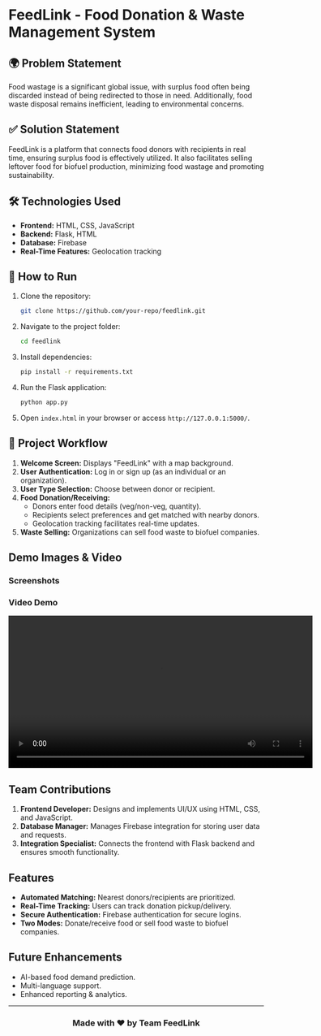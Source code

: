 # FeedLink - Food Donation & Waste Management System

## 🌍 Problem Statement
Food wastage is a significant global issue, with surplus food often being discarded instead of being redirected to those in need. Additionally, food waste disposal remains inefficient, leading to environmental concerns.

## ✅ Solution Statement
FeedLink is a platform that connects food donors with recipients in real time, ensuring surplus food is effectively utilized. It also facilitates selling leftover food for biofuel production, minimizing food wastage and promoting sustainability.

## 🛠️ Technologies Used
- **Frontend:** HTML, CSS, JavaScript
- **Backend:** Flask, HTML
- **Database:** Firebase
- **Real-Time Features:** Geolocation tracking

## 🔧 How to Run
1. Clone the repository:
   ```bash
   git clone https://github.com/your-repo/feedlink.git
   ```
2. Navigate to the project folder:
   ```bash
   cd feedlink
   ```
3. Install dependencies:
   ```bash
   pip install -r requirements.txt
   ```
4. Run the Flask application:
   ```bash
   python app.py
   ```
5. Open `index.html` in your browser or access `http://127.0.0.1:5000/`.

## 📖 Project Workflow
1. **Welcome Screen:** Displays "FeedLink" with a map background.
2. **User Authentication:** Log in or sign up (as an individual or an organization).
3. **User Type Selection:** Choose between donor or recipient.
4. **Food Donation/Receiving:**
   - Donors enter food details (veg/non-veg, quantity).
   - Recipients select preferences and get matched with nearby donors.
   - Geolocation tracking facilitates real-time updates.
5. **Waste Selling:** Organizations can sell food waste to biofuel companies.

## Demo Images & Video
### Screenshots
<center>

</center>

### Video Demo
<center>
<video width="600" controls>
  <source src="assets/demo_video.mp4" type="video/mp4">
  Your browser does not support the video tag.
</video>
</center>

##  Team Contributions
1. **Frontend Developer:** Designs and implements UI/UX using HTML, CSS, and JavaScript.
2. **Database Manager:** Manages Firebase integration for storing user data and requests.
3. **Integration Specialist:** Connects the frontend with Flask backend and ensures smooth functionality.

##  Features
- **Automated Matching:** Nearest donors/recipients are prioritized.
- **Real-Time Tracking:** Users can track donation pickup/delivery.
- **Secure Authentication:** Firebase authentication for secure logins.
- **Two Modes:** Donate/receive food or sell food waste to biofuel companies.

##  Future Enhancements
- AI-based food demand prediction.
- Multi-language support.
- Enhanced reporting & analytics.

---

<center>
<h3>Made with ❤️ by Team FeedLink</h3>
</center>
